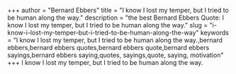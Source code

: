 +++
author = "Bernard Ebbers"
title = "I know I lost my temper, but I tried to be human along the way."
description = "the best Bernard Ebbers Quote: I know I lost my temper, but I tried to be human along the way."
slug = "i-know-i-lost-my-temper-but-i-tried-to-be-human-along-the-way"
keywords = "I know I lost my temper, but I tried to be human along the way.,bernard ebbers,bernard ebbers quotes,bernard ebbers quote,bernard ebbers sayings,bernard ebbers saying,quotes, sayings,quote, saying, motivation"
+++
I know I lost my temper, but I tried to be human along the way.
